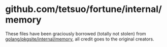 # github.com/tetsuo/fortune/internal/memory

These files have been graciously borrowed (totally not stolen) from [golang/pkgsite/internal/memory](https://github.com/golang/pkgsite/tree/master/internal/memory), all credit goes to the original creators.
